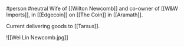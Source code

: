 #person #neutral
Wife of [[Wilton Newcomb]] and co-owner of [[W&W Imports]], in [[Edgecoin]] on 
[[The Coin]] in [[Aramath]].

Current delivering goods to [[Tarsus]].

![[Wei Lin Newcomb.jpg]]
